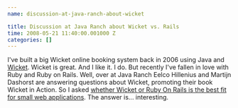 ```yaml
---
name: discussion-at-java-ranch-about-wicket

title: Discussion at Java Ranch about Wicket vs. Rails
time: 2008-05-21 11:40:00.001000 Z
categories: []
---
```


I've built a big Wicket online booking system back in 2006 using Java and <a href="http://wicket.apache.org/">Wicket</a>. Wicket is great. And I like it. I do. But recently I've fallen in love with Ruby and Ruby on Rails. Well, over at Java Ranch Eelco Hillenius and Martijn Dashorst are answering questions about Wicket, promoting their book Wicket in Action. So I asked <a href="http://saloon.javaranch.com/cgi-bin/ubb/ultimatebb.cgi?ubb=get_topic&amp;f=83&amp;t=001417">whether Wicket or Ruby On Rails is the best fit for small web applications</a>. The answer is... interesting.
